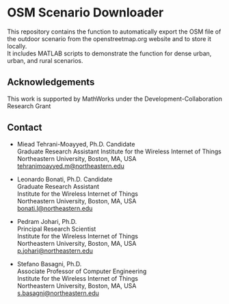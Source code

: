 # OSM Scenario Downloader
This repository contains the function to automatically export the OSM file of the outdoor scenario from the openstreetmap.org website and to store it locally.  
It includes MATLAB scripts to demonstrate the function for dense urban, urban, and rural scenarios.     


## Acknowledgements
  This work is supported by MathWorks under the Development-Collaboration Research Grant

  ## Contact

  * Miead Tehrani-Moayyed, Ph.D. Candidate  
  Graduate Research Assistant 
  Institute for the Wireless Internet of Things  
  Northeastern University, Boston, MA, USA  
  tehranimoayyed.m@northeastern.edu
  
  * Leonardo Bonati, Ph.D. Candidate  
  Graduate Research Assistant  
  Institute for the Wireless Internet of Things  
  Northeastern University, Boston, MA, USA  
  bonati.l@northeastern.edu
  
  * Pedram Johari, Ph.D.  
  Principal Research Scientist  
  Institute for the Wireless Internet of Things  
  Northeastern University, Boston, MA, USA  
  p.johari@northeastern.edu  
  
  * Stefano Basagni, Ph.D.  
  Associate Professor of Computer Engineering  
  Institute for the Wireless Internet of Things  
  Northeastern University, Boston, MA, USA  
  s.basagni@northeastern.edu  
